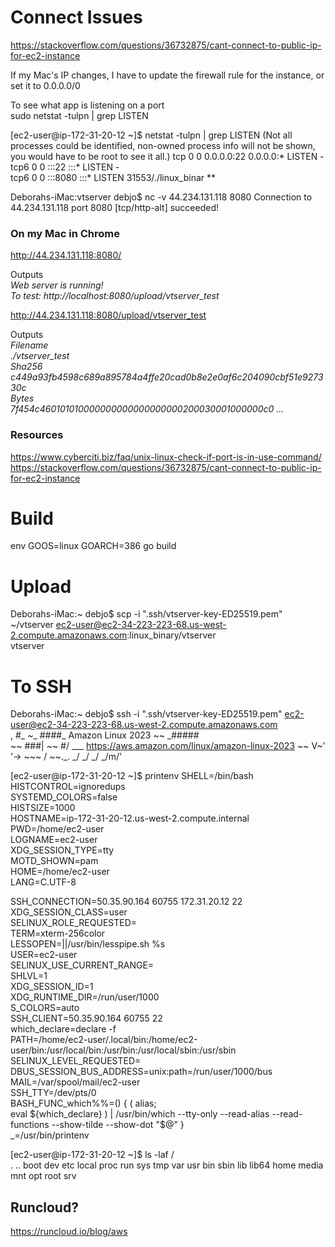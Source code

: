# Connect Issues
https://stackoverflow.com/questions/36732875/cant-connect-to-public-ip-for-ec2-instance  

If my Mac's IP changes, I have to update the firewall rule for the instance, or set it to 0.0.0.0/0

To see what app is listening on a port  
sudo netstat -tulpn | grep LISTEN

[ec2-user@ip-172-31-20-12 ~]$ netstat -tulpn | grep LISTEN
(Not all processes could be identified, non-owned process info
will not be shown, you would have to be root to see it all.)
tcp        0      0 0.0.0.0:22              0.0.0.0:*               LISTEN      -                   
tcp6       0      0 :::22                   :::*                    LISTEN      -                   
tcp6       0      0 :::8080                 :::*                    LISTEN      31553/./linux_binar **

Deborahs-iMac:vtserver debjo$ nc -v 44.234.131.118 8080
Connection to 44.234.131.118 port 8080 [tcp/http-alt] succeeded!

### On my Mac in Chrome  
http://44.234.131.118:8080/

Outputs  
*Web server is running!  
To test: http://localhost:8080/upload/vtserver_test*


http://44.234.131.118:8080/upload/vtserver_test  

Outputs  
*Filename  
    ./vtserver_test  
Sha256  
    c449a93fb4598c689a895784a4ffe20cad0b8e2e0af6c204090cbf51e927330c    
Bytes  
    7f454c460101010000000000000000000200030001000000c0 ...*


### Resources
https://www.cyberciti.biz/faq/unix-linux-check-if-port-is-in-use-command/
https://stackoverflow.com/questions/36732875/cant-connect-to-public-ip-for-ec2-instance

# Build
env GOOS=linux GOARCH=386  go build

# Upload
Deborahs-iMac:~ debjo$ scp -i ".ssh/vtserver-key-ED25519.pem" ~/vtserver  ec2-user@ec2-34-223-223-68.us-west-2.compute.amazonaws.com:linux_binary/vtserver  
vtserver


# To SSH
Deborahs-iMac:~ debjo$ ssh -i ".ssh/vtserver-key-ED25519.pem" ec2-user@ec2-34-223-223-68.us-west-2.compute.amazonaws.com  
   ,     #_
   ~\_  ####_        Amazon Linux 2023
  ~~  \_#####\
  ~~     \###|
  ~~       \#/ ___   https://aws.amazon.com/linux/amazon-linux-2023
   ~~       V~' '->
    ~~~         /
     ~~._.   _/
       _/ _/
      _/m/'

[ec2-user@ip-172-31-20-12 ~]$ printenv
SHELL=/bin/bash  
HISTCONTROL=ignoredups  
SYSTEMD_COLORS=false  
HISTSIZE=1000  
HOSTNAME=ip-172-31-20-12.us-west-2.compute.internal  
PWD=/home/ec2-user  
LOGNAME=ec2-user  
XDG_SESSION_TYPE=tty  
MOTD_SHOWN=pam  
HOME=/home/ec2-user  
LANG=C.UTF-8  

SSH_CONNECTION=50.35.90.164 60755 172.31.20.12 22    
XDG_SESSION_CLASS=user  
SELINUX_ROLE_REQUESTED=  
TERM=xterm-256color  
LESSOPEN=||/usr/bin/lesspipe.sh %s  
USER=ec2-user  
SELINUX_USE_CURRENT_RANGE=  
SHLVL=1  
XDG_SESSION_ID=1  
XDG_RUNTIME_DIR=/run/user/1000  
S_COLORS=auto  
SSH_CLIENT=50.35.90.164 60755 22  
which_declare=declare -f  
PATH=/home/ec2-user/.local/bin:/home/ec2-user/bin:/usr/local/bin:/usr/bin:/usr/local/sbin:/usr/sbin  
SELINUX_LEVEL_REQUESTED=  
DBUS_SESSION_BUS_ADDRESS=unix:path=/run/user/1000/bus  
MAIL=/var/spool/mail/ec2-user  
SSH_TTY=/dev/pts/0  
BASH_FUNC_which%%=() {  ( alias;    
eval ${which_declare} ) | /usr/bin/which --tty-only --read-alias --read-functions --show-tilde --show-dot "$@"
}  
_=/usr/bin/printenv  


[ec2-user@ip-172-31-20-12 ~]$ ls -laf  /  
.  ..  boot  dev  etc  local  proc  run  sys  tmp  var  usr  bin  sbin  lib  lib64  home  media  mnt  opt  root  srv



## Runcloud?
https://runcloud.io/blog/aws